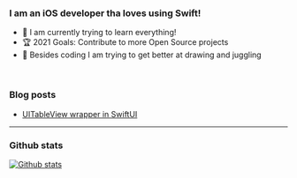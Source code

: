 ### I am an iOS developer tha loves using Swift! 

- 📖 I am currently trying to learn everything!
- 🏆 2021 Goals: Contribute to more Open Source projects
- 🎪 Besides coding I am trying to get better at drawing and juggling

<!-- ### Connect with me: 

<!-- [<img align="left" alt="swiftwithivo.com" width="22px" src="https://www.iconsdb.com/icons/preview/gray/globe-xxl.png" />][website] 
[<img align="left" alt="tsonevInc | Twitter" width="22px" src="https://cdn.jsdelivr.net/npm/simple-icons@v3/icons/twitter.svg" />][twitter]
[<img align="left" alt="Ivaylo Tsonev | LinkedIn" width="22px" src="https://cdn.jsdelivr.net/npm/simple-icons@v3/icons/linkedin.svg" />][linkedin]
-->
</br>

### Blog posts
<!-- BLOG-POST-LIST:START -->
- [UITableView wrapper in SwiftUI](https://swiftwithivo.com/uitableview-wrapper-in-swiftui/)
<!-- BLOG-POST-LIST:END -->

---
### Github stats
[![Github stats](https://github-readme-stats.vercel.app/api?username=smeshko&count_private=true&show_icons=true&theme=dark)](https://github.com/anuraghazra/github-readme-stats)

[website]: https://swiftwithivo.com
[twitter]: https://twitter.com/tsonevInc
[linkedin]: https://www.linkedin.com/in/ivaylo-tsonev/
